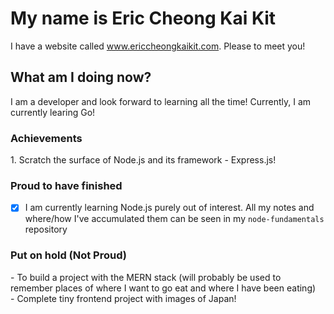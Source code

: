<h1>My name is Eric Cheong Kai Kit</h1>

I have a website called www.ericcheongkaikit.com. Please to meet you!

<h2>What am I doing now?</h2>

I am a developer and look forward to learning all the time! Currently, I am currently learing Go!
<br>

<h3>Achievements</h3>
1. Scratch the surface of Node.js and its framework - Express.js!
<br>

<h3>Proud to have finished</h3>

* [x] I am currently learning Node.js purely out of interest. All my notes and where/how I've accumulated them can be seen in my `node-fundamentals` repository

<h3>Put on hold (Not Proud)</h3>
- To build a project with the MERN stack (will probably be used to remember places of where I want to go eat and where I have been eating)
<br>
- Complete tiny frontend project with images of Japan!
